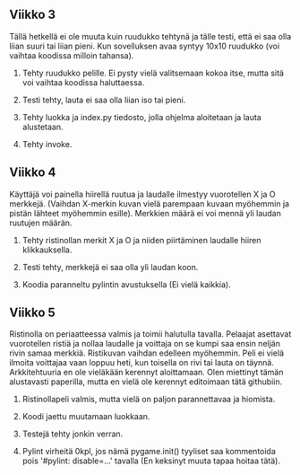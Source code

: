 ## Viikko 3

Tällä hetkellä ei ole muuta kuin ruudukko tehtynä ja tälle testi, että ei saa olla liian suuri tai liian pieni. Kun sovelluksen avaa syntyy 10x10 ruudukko (voi vaihtaa koodissa milloin tahansa).

1. Tehty ruudukko pelille. Ei pysty vielä valitsemaan kokoa itse, mutta sitä voi vaihtaa koodissa haluttaessa. 

2. Testi tehty, lauta ei saa olla liian iso tai pieni.

3. Tehty luokka ja index.py tiedosto, jolla ohjelma aloitetaan ja lauta alustetaan.

4. Tehty invoke.


## Viikko 4

Käyttäjä voi painella hiirellä ruutua ja laudalle ilmestyy vuorotellen X ja O merkkejä. (Vaihdan X-merkin kuvan vielä parempaan kuvaan myöhemmin ja pistän lähteet myöhemmin esille). Merkkien määrä ei voi mennä yli laudan ruutujen määrän.

1. Tehty ristinollan merkit X ja O ja niiden piirtäminen laudalle hiiren klikkauksella. 

2. Testi tehty, merkkejä ei saa olla yli laudan koon.

3. Koodia paranneltu pylintin avustuksella (Ei vielä kaikkia).


## Viikko 5

Ristinolla on periaatteessa valmis ja toimii halutulla tavalla. Pelaajat asettavat vuorotellen ristiä ja nollaa laudalle ja voittaja on se kumpi saa ensin neljän rivin samaa merkkiä. Ristikuvan vaihdan edelleen myöhemmin. Peli ei vielä ilmoita voittajaa vaan loppuu heti, kun toisella on rivi tai lauta on täynnä. Arkkitehtuuria en ole vieläkään kerennyt aloittamaan. Olen miettinyt tämän alustavasti paperilla, mutta en vielä ole kerennyt editoimaan tätä githubiin.

1. Ristinollapeli valmis, mutta vielä on paljon parannettavaa ja hiomista.

2. Koodi jaettu muutamaan luokkaan.

3. Testejä tehty jonkin verran.

4. Pylint virheitä 0kpl, jos nämä pygame.init() tyyliset saa kommentoida pois '#pylint: disable=...' tavalla (En keksinyt muuta tapaa hoitaa tätä).
